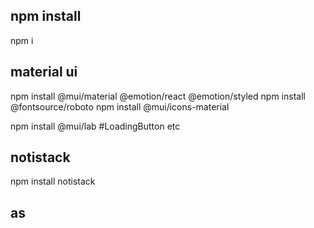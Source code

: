 ## npm install
npm i

## material ui

npm install @mui/material @emotion/react @emotion/styled
npm install @fontsource/roboto
npm install @mui/icons-material

npm install @mui/lab #LoadingButton etc

## notistack
npm install notistack
##  as